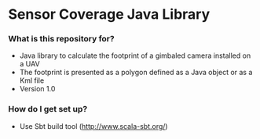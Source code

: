 # Sensor Coverage Java Library #

### What is this repository for? ###

* Java library to calculate the footprint of a gimbaled camera installed on a UAV
* The footprint is presented as a polygon defined as a Java object or as a Kml file
* Version 1.0

### How do I get set up? ###

* Use Sbt build tool (http://www.scala-sbt.org/)